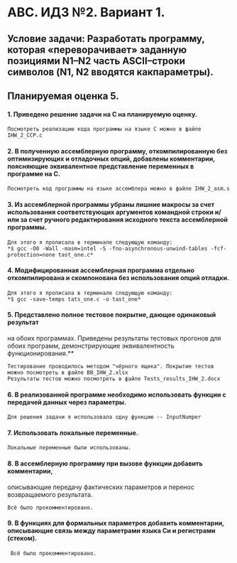 # АВС. ИДЗ №2. Вариант 1.
## Условие задачи:  Разработать программу, которая «переворачивает» заданную позициями N1–N2 часть ASCII–строки символов (N1, N2 вводятся какпараметры).
## Планируемая оценка 5.

#### 1. Приведено решение задачи на C на планируемую оценку.

    Посмотреть реализацию кода программы на языке C можно в файле IHW_2_CCP.c
  
  
#### 2. В полученную ассемблерную программу, откомпилированную без оптимизирующих и отладочных опций, добавлены комментарии, поясняющие эквивалентное представление переменных в программе на C.

    Посмотреть код программы на языке ассемблера можно в файле IHW_2_asm.s
   
   
#### 3. Из ассемблерной программы убраны лишние макросы за счет использования соответствующих аргументов командной строки и/или за счет ручного редактирования исходного текста ассемблерной программы.

    Для этого я прописала в терминале следующую команду:
    *$ gcc -O0 -Wall -masm=intel -S -fno-asynchronous-unwind-tables -fcf-protection=none tast_one.c*
   
   
#### 4. Модифицированная ассемблерная программа отдельно откомпилирована и скомпонована без использования опций отладки.

    Для этого я прописала в терминале следующую команду:
    *$ gcc -save-temps tats_one.c -o tast_one*


#### 5. Представлено полное тестовое покрытие, дающее одинаковый результат
на обоих программах. Приведены результаты тестовых прогонов для обоих программ, демонстрирующие эквивалентность функционирования.**

    Тестирование проводилось методом "чёрного ящика". Покрытие тестов можно посмотреть в файле BB_IHW_2.xlsx
    Результаты тестов можно посмотреть в файле Tests_results_IHW_2.docx
    
    
#### 6. В реализованной программе необходимо использовать функции с передачей данных через параметры.
    
    Для решения задачи я использовала одну функцию -- InputNumper
    
    
#### 7. Использовать локальные переменные.

    Локальные переменные были использованы.
  
  
#### 8. В ассемблерную программу при вызове функции добавить комментарии,
описывающие передачу фактических параметров и перенос возвращаемого результата.

    Всё было прокомментировано.
    
    
 #### 9.  В функциях для формальных параметров добавить комментарии, описывающие связь между параметрами языка Си и регистрами (стеком).
 
     Всё было прокомментировано.
